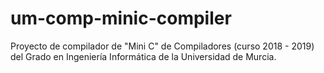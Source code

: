 # um-comp-minic-compiler
Proyecto de compilador de "Mini C" de Compiladores (curso 2018 - 2019) del Grado en Ingeniería Informática de la Universidad de Murcia.
